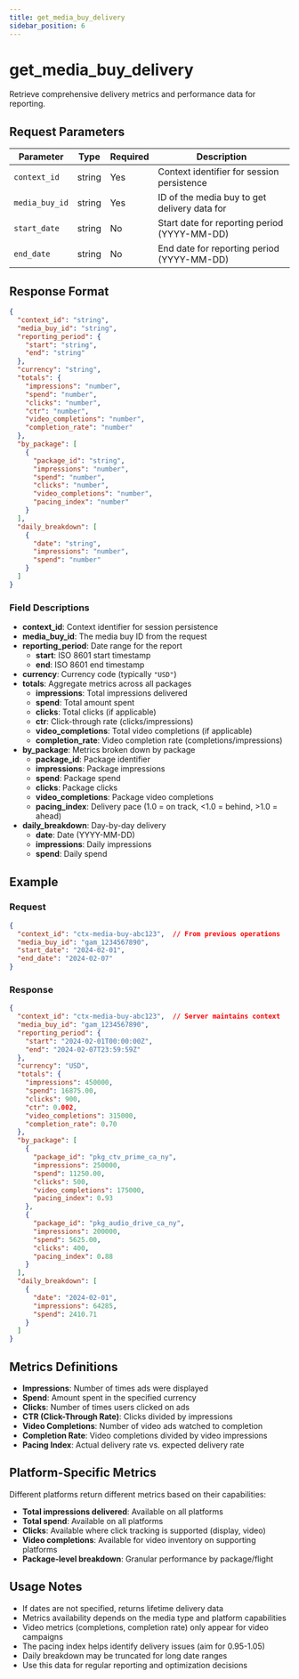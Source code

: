 ```yaml
---
title: get_media_buy_delivery
sidebar_position: 6
---
```


# get_media_buy_delivery

Retrieve comprehensive delivery metrics and performance data for reporting.

## Request Parameters

| Parameter | Type | Required | Description |
|-----------|------|----------|-------------|
| `context_id` | string | Yes | Context identifier for session persistence |
| `media_buy_id` | string | Yes | ID of the media buy to get delivery data for |
| `start_date` | string | No | Start date for reporting period (YYYY-MM-DD) |
| `end_date` | string | No | End date for reporting period (YYYY-MM-DD) |

## Response Format

```json
{
  "context_id": "string",
  "media_buy_id": "string",
  "reporting_period": {
    "start": "string",
    "end": "string"
  },
  "currency": "string",
  "totals": {
    "impressions": "number",
    "spend": "number",
    "clicks": "number",
    "ctr": "number",
    "video_completions": "number",
    "completion_rate": "number"
  },
  "by_package": [
    {
      "package_id": "string",
      "impressions": "number",
      "spend": "number",
      "clicks": "number",
      "video_completions": "number",
      "pacing_index": "number"
    }
  ],
  "daily_breakdown": [
    {
      "date": "string",
      "impressions": "number",
      "spend": "number"
    }
  ]
}
```

### Field Descriptions

- **context_id**: Context identifier for session persistence
- **media_buy_id**: The media buy ID from the request
- **reporting_period**: Date range for the report
  - **start**: ISO 8601 start timestamp
  - **end**: ISO 8601 end timestamp
- **currency**: Currency code (typically `"USD"`)
- **totals**: Aggregate metrics across all packages
  - **impressions**: Total impressions delivered
  - **spend**: Total amount spent
  - **clicks**: Total clicks (if applicable)
  - **ctr**: Click-through rate (clicks/impressions)
  - **video_completions**: Total video completions (if applicable)
  - **completion_rate**: Video completion rate (completions/impressions)
- **by_package**: Metrics broken down by package
  - **package_id**: Package identifier
  - **impressions**: Package impressions
  - **spend**: Package spend
  - **clicks**: Package clicks
  - **video_completions**: Package video completions
  - **pacing_index**: Delivery pace (1.0 = on track, &lt;1.0 = behind, &gt;1.0 = ahead)
- **daily_breakdown**: Day-by-day delivery
  - **date**: Date (YYYY-MM-DD)
  - **impressions**: Daily impressions
  - **spend**: Daily spend

## Example

### Request
```json
{
  "context_id": "ctx-media-buy-abc123",  // From previous operations
  "media_buy_id": "gam_1234567890",
  "start_date": "2024-02-01",
  "end_date": "2024-02-07"
}
```

### Response
```json
{
  "context_id": "ctx-media-buy-abc123",  // Server maintains context
  "media_buy_id": "gam_1234567890",
  "reporting_period": {
    "start": "2024-02-01T00:00:00Z",
    "end": "2024-02-07T23:59:59Z"
  },
  "currency": "USD",
  "totals": {
    "impressions": 450000,
    "spend": 16875.00,
    "clicks": 900,
    "ctr": 0.002,
    "video_completions": 315000,
    "completion_rate": 0.70
  },
  "by_package": [
    {
      "package_id": "pkg_ctv_prime_ca_ny",
      "impressions": 250000,
      "spend": 11250.00,
      "clicks": 500,
      "video_completions": 175000,
      "pacing_index": 0.93
    },
    {
      "package_id": "pkg_audio_drive_ca_ny",
      "impressions": 200000,
      "spend": 5625.00,
      "clicks": 400,
      "pacing_index": 0.88
    }
  ],
  "daily_breakdown": [
    {
      "date": "2024-02-01",
      "impressions": 64285,
      "spend": 2410.71
    }
  ]
}
```

## Metrics Definitions

- **Impressions**: Number of times ads were displayed
- **Spend**: Amount spent in the specified currency
- **Clicks**: Number of times users clicked on ads
- **CTR (Click-Through Rate)**: Clicks divided by impressions
- **Video Completions**: Number of video ads watched to completion
- **Completion Rate**: Video completions divided by video impressions
- **Pacing Index**: Actual delivery rate vs. expected delivery rate

## Platform-Specific Metrics

Different platforms return different metrics based on their capabilities:

- **Total impressions delivered**: Available on all platforms
- **Total spend**: Available on all platforms  
- **Clicks**: Available where click tracking is supported (display, video)
- **Video completions**: Available for video inventory on supporting platforms
- **Package-level breakdown**: Granular performance by package/flight

## Usage Notes

- If dates are not specified, returns lifetime delivery data
- Metrics availability depends on the media type and platform capabilities
- Video metrics (completions, completion rate) only appear for video campaigns
- The pacing index helps identify delivery issues (aim for 0.95-1.05)
- Daily breakdown may be truncated for long date ranges
- Use this data for regular reporting and optimization decisions